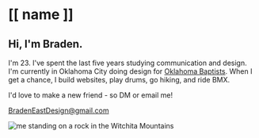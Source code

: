 # [[ name ]]

## Hi, I'm Braden.

I'm 23. I've spent the last five years studying communication and design. I'm currently in Oklahoma City doing design for [Oklahoma Baptists](https://www.oklahomabaptists.org).  When I get a chance, I build websites, play drums, go hiking, and ride BMX.

I'd love to make a new friend - so DM or email me!

[BradenEastDesign@gmail.com](mailto:bradeneastdesign@gmail.com)

![me standing on a rock in the Witchita Mountains](/_assets/on-a-rock-small.jpg)